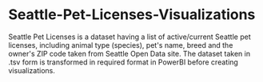 # Seattle-Pet-Licenses-Visualizations

Seattle Pet Licenses is a dataset having a list of active/current Seattle pet licenses, including animal type (species), pet's name, breed and the owner's ZIP code taken from Seattle Open Data site. The dataset taken in .tsv form is transformed in required format in PowerBI before creating visualizations.
